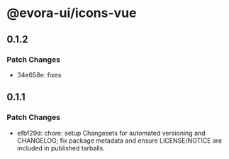 # @evora-ui/icons-vue

## 0.1.2

### Patch Changes

- 34e658e: fixes

## 0.1.1

### Patch Changes

- efbf29d: chore: setup Changesets for automated versioning and CHANGELOG; fix package metadata and ensure LICENSE/NOTICE are included in published tarballs.
